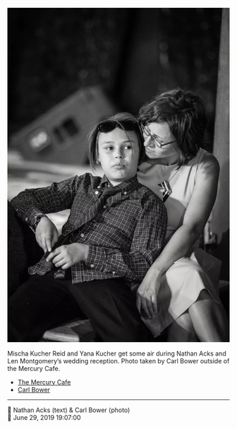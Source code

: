 ![Mischa Kucher Reid and Yana Kucher get some air](assets/2019-06-29-set-3-the-reception-47.webp)

Mischa Kucher Reid and Yana Kucher get some air during Nathan Acks and Len Montgomery’s wedding reception. Photo taken by Carl Bower outside of the Mercury Cafe.

* [The Mercury Cafe](http://mercurycafe.com)
* [Carl Bower](https://carlbowerphotos.com)

- - - -

<span aria-hidden="true">👥</span> Nathan Acks (text) & Carl Bower (photo)  
<span aria-hidden="true">📅</span> June 29, 2019 19:07:00
